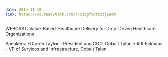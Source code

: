 ```yaml
---
date: 2014-11-18
link: https://cc.readytalk.com/r/xsqgfxotsztj&eom
---
```


WEBCAST: Value-Based Healthcare Delivery for Data-Driven Healthcare Organizations

Speakers: *Darren Taylor - President and COO, Cobalt Talon
          *Jeff Eckhaus  - VP of Services and Infrastructure, Cobalt Talon
